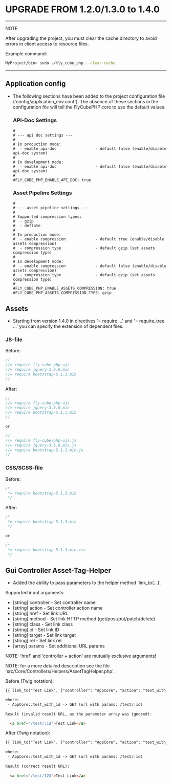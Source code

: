 UPGRADE FROM 1.2.0/1.3.0 to 1.4.0
=================================

---
NOTE

After upgrading the project, you must clear the cache directory to avoid errors in client access to resource files.

Example command:
```bash
MyProject/bin> sudo ./fly_cube_php --clear-cache
```

---

Application config
------------------

 * The following sections have been added to the project configuration file ('config/application_env.conf').
   The absence of these sections in the configuration file will tell the FlyCubePHP core to use the default values.

   ### API-Doc Settings
   
   ```
   #
   # --- api doc settings ---
   #
   # In production mode:
   #  - enable api-doc                 - default false (enable/disable api-doc system)
   #
   # In development mode:
   #  - enable api-doc                 - default false (enable/disable api-doc system)
   #
   #FLY_CUBE_PHP_ENABLE_API_DOC: true
   ```
   
   ### Asset Pipeline Settings 
   
   ```
   #
   # --- asset pipeline settings ---
   #
   # Supported compression types:
   #  - gzip
   #  - deflate
   #
   # In production mode:
   #  - enable compression             - default true (enable/disable assets compression)
   #  - compression type               - default gzip (set assets compression type)
   #
   # In development mode:
   #  - enable compression             - default false (enable/disable assets compression)
   #  - compression type               - default gzip (set assets compression type)
   #
   #FLY_CUBE_PHP_ENABLE_ASSETS_COMPRESSION: true
   #FLY_CUBE_PHP_ASSETS_COMPRESSION_TYPE: gzip
   ```

Assets
------

 * Starting from version 1.4.0 in directives '= require ...' and '= require_tree ...'
   you can specify the extension of dependent files.
 
### JS-file

 Before:
 ```js
 //
 //= require fly-cube-php-ujs
 //= require jquery-3.6.0.min
 //= require bootstrap-5.1.3.min
 //
 ```

 After:
 ```js
 //
 //= require fly-cube-php-ujs
 //= require jquery-3.6.0.min
 //= require bootstrap-5.1.3.min
 //

 or

 //
 //= require fly-cube-php-ujs.js
 //= require jquery-3.6.0.min.js
 //= require bootstrap-5.1.3.min.js
 //
 ```

### CSS/SCSS-file

 Before:
 ```css
 /*
  *= require bootstrap-5.1.3.min
  */
 ```

 After:
 ```css
 /*
  *= require bootstrap-5.1.3.min
  */

 or

 /*
  *= require bootstrap-5.1.3.min.css
  */
 ```

Gui Controller Asset-Tag-Helper
-------------------------------

* Added the ability to pass parameters to the helper method 'link_to(...)'.

Supported input arguments:
 - [string] controller     - Set controller name
 - [string] action         - Set controller action name
 - [string] href           - Set link URL
 - [string] method         - Set link HTTP method (get/post/put/patch/delete)
 - [string] class          - Set link class
 - [string] id             - Set link ID
 - [string] target         - Set link target
 - [string] rel            - Set link rel
 - [array]  params         - Set additional URL params
 
NOTE: 'href' and 'controller + action' are mutually exclusive arguments!

NOTE: for a more detailed description see the file 'src/Core/Controllers/Helpers/AssetTagHelper.php'.

 Before (Twig notation):
 ```html
 {{ link_to("Test Link", {"controller": "AppCore", "action": "test_with_id", "params": {"id":123} }) }}
 
 where:
  - AppCore::test_with_id -> GET (url with params: /test/:id)
   
 Result (invalid result URL, as the parameter array was ignored):
 
   <a href="/test/:id">Test Link</a>
 ```

 After (Twig notation):
 ```html
 {{ link_to("Test Link", {"controller": "AppCore", "action": "test_with_id", "params": {"id":123} }) }}
  
 where:
  - AppCore::test_with_id -> GET (url with params: /test/:id)
   
 Result (correct result URL):
   
   <a href="/test/123">Test Link</a>
 ```
